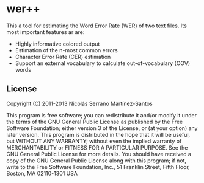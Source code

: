 # wer++

This a tool for estimating the Word Error Rate (WER) of two text files.
Its most important features ar are:

* Highly informative colored output
* Estimation of the n-most common errors
* Character Error Rate (CER) estimation
* Support an external vocabulary to calculate out-of-vocabulary (OOV) words

## License

Copyright (C) 2011-2013 Nicolás Serrano Martínez-Santos

This program is free software; you can redistribute it and/or modify it under
the terms of the GNU General Public License as published by the Free Software
Foundation; either version 3 of the License, or (at your option) any later
version.  This program is distributed in the hope that it will be useful, but
WITHOUT ANY WARRANTY; without even the implied warranty of MERCHANTABILITY or
FITNESS FOR A PARTICULAR PURPOSE.  See the GNU General Public License for more
details.  You should have received a copy of the GNU General Public License
along with this program; if not, write to the Free Software Foundation, Inc.,
51 Franklin Street, Fifth Floor, Boston, MA 02110-1301  USA

